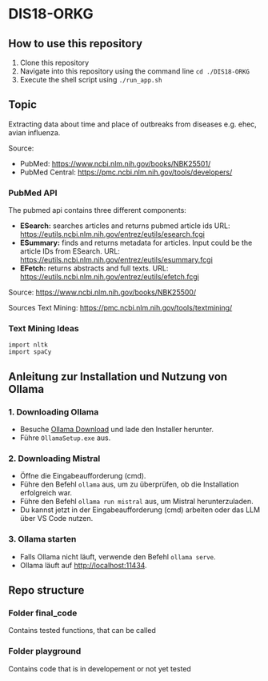 # DIS18-ORKG

## How to use this repository
1. Clone this repository
2. Navigate into this repository using the command line `cd ./DIS18-ORKG`
3. Execute the shell script using `./run_app.sh`
## Topic
Extracting data about time and place of outbreaks from diseases e.g. ehec, avian influenza.

Source:
- PubMed: https://www.ncbi.nlm.nih.gov/books/NBK25501/ 
- PubMed Central: https://pmc.ncbi.nlm.nih.gov/tools/developers/

### PubMed API
The pubmed api contains three different components:
- **ESearch:** searches articles and returns pubmed article ids URL: https://eutils.ncbi.nlm.nih.gov/entrez/eutils/esearch.fcgi
- **ESummary:** finds and returns metadata for articles. Input could be the article IDs from ESearch. URL: https://eutils.ncbi.nlm.nih.gov/entrez/eutils/esummary.fcgi
- **EFetch:** returns abstracts and full texts. URL: https://eutils.ncbi.nlm.nih.gov/entrez/eutils/efetch.fcgi

Source: https://www.ncbi.nlm.nih.gov/books/NBK25500/

Sources Text Mining: https://pmc.ncbi.nlm.nih.gov/tools/textmining/ 


### Text Mining Ideas

```
import nltk 
import spaCy

```

## Anleitung zur Installation und Nutzung von Ollama

### 1. Downloading Ollama
- Besuche [Ollama Download](https://ollama.com/download) und lade den Installer herunter.
- Führe `OllamaSetup.exe` aus.

### 2. Downloading Mistral
- Öffne die Eingabeaufforderung (cmd).
- Führe den Befehl `ollama` aus, um zu überprüfen, ob die Installation erfolgreich war.
- Führe den Befehl `ollama run mistral` aus, um Mistral herunterzuladen.
- Du kannst jetzt in der Eingabeaufforderung (cmd) arbeiten oder das LLM über VS Code nutzen.

### 3. Ollama starten
- Falls Ollama nicht läuft, verwende den Befehl `ollama serve`.
- Ollama läuft auf [http://localhost:11434](http://localhost:11434).

## Repo structure 
### Folder final_code    
Contains tested functions, that can be called

### Folder playground
Contains code that is in developement or not yet tested



